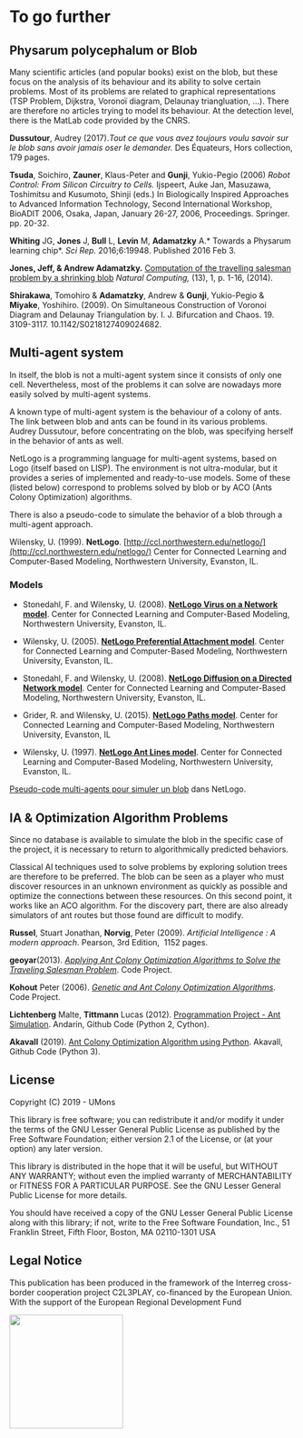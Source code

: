 # To go further
## Physarum polycephalum or Blob
Many scientific articles (and popular books) exist on the blob, but these focus on the analysis of its behaviour and its ability to solve certain problems. Most of its problems are related to graphical representations (TSP Problem, Dijkstra, Voronoï diagram, Delaunay triangluation, ...). There are therefore no articles trying to model its behaviour. At the detection level, there is the MatLab code provided by the CNRS.

**Dussutour**, Audrey (2017).*Tout ce que vous avez toujours voulu savoir sur le blob sans avoir jamais oser le demander.* Des Équateurs, Hors collection, 179 pages.

**Tsuda**, Soichiro, **Zauner**, Klaus-Peter and **Gunji**, Yukio-Pegio (2006) *Robot Control: From Silicon Circuitry to Cells.*      Ijspeert, Auke Jan, Masuzawa, Toshimitsu and Kusumoto, Shinji (eds.)      In Biologically Inspired Approaches to Advanced Information Technology, Second International Workshop, BioADIT 2006, Osaka, Japan, January 26-27, 2006, Proceedings.   Springer.  pp. 20-32.

**Whiting** JG, **Jones** J, **Bull** L, **Levin** M, **Adamatzky** A.* Towards a Physarum learning chip*. *Sci Rep*. 2016;6:19948. Published 2016 Feb 3.

**Jones, Jeff, &amp; Andrew Adamatzky.** [Computation of the travelling salesman problem by a shrinking blob](http://www.phychip.eu/wp-content/uploads/2013/03/Computation-of-the-travelling-salesman-problem-by-a-shrinking-blob.pdf) *Natural Computing,* (13), 1, p. 1-16, (2014).</p>
**Shirakawa**, Tomohiro &amp; **Adamatzky**, Andrew &amp; **Gunji**, Yukio-Pegio &amp; **Miyake**, Yoshihiro. (2009). On Simultaneous Construction of Voronoi Diagram and Delaunay Triangulation by. I. J. Bifurcation and Chaos. 19. 3109-3117. 10.1142/S0218127409024682.

## Multi-agent system

In itself, the blob is not a multi-agent system since it consists of only one cell. Nevertheless, most of the problems it can solve are nowadays more easily solved by multi-agent systems.

A known type of multi-agent system is the behaviour of a colony of ants. The link between blob and ants can be found in its various problems. Audrey Dussutour, before concentrating on the blob, was specifying herself in the behavior of ants as well.

NetLogo is a programming language for multi-agent systems, based on Logo (itself based on LISP). The environment is not ultra-modular, but it provides a series of implemented and ready-to-use models. Some of these (listed below) correspond to problems solved by blob or by ACO (Ants Colony Optimization) algorithms.

There is also a pseudo-code to simulate the behavior of a blob through a multi-agent approach.

Wilensky, U. (1999). **NetLogo**. [http://ccl.northwestern.edu/netlogo/](http://ccl.northwestern.edu/netlogo/) Center for Connected Learning and Computer-Based Modeling, Northwestern University, Evanston, IL.</p>

### Models
+ Stonedahl, F. and Wilensky, U. (2008).  [**NetLogo Virus on a Network model**](http://ccl.northwestern.edu/netlogo/models/VirusonaNetwork). Center for Connected Learning and Computer-Based Modeling, Northwestern University, Evanston, IL.

+ Wilensky, U. (2005).  [**NetLogo Preferential Attachment model**](http://ccl.northwestern.edu/netlogo/models/PreferentialAttachment). Center for Connected Learning and Computer-Based Modeling, Northwestern University, Evanston, IL.

+ Stonedahl, F. and Wilensky, U. (2008). [**NetLogo Diffusion on a Directed Network model**](http://ccl.northwestern.edu/netlogo/models/DiffusiononaDirectedNetwork).  Center for Connected Learning and Computer-Based Modeling, Northwestern University, Evanston, IL.

+ Grider, R. and Wilensky, U. (2015). [**NetLogo Paths model**](http://ccl.northwestern.edu/netlogo/models/Paths).  Center for Connected Learning and Computer-Based Modeling, Northwestern University, Evanston, IL
+ Wilensky, U. (1997).  [**NetLogo Ant Lines model**](http://ccl.northwestern.edu/netlogo/models/AntLines).  Center for Connected Learning and Computer-Based Modeling, Northwestern University, Evanston, IL.

[Pseudo-code multi-agents pour simuler un blob](http://www.simulace.info/index.php/Multi-agent_systems) dans NetLogo.

## IA &amp; Optimization Algorithm Problems
Since no database is available to simulate the blob in the specific case of the project, it is necessary to return to algorithmically predicted behaviors.

Classical AI techniques used to solve problems by exploring solution trees are therefore to be preferred. The blob can be seen as a player who must discover resources in an unknown environment as quickly as possible and optimize the connections between these resources. On this second point, it works like an ACO algorithm. For the discovery part, there are also already simulators of ant routes but those found are difficult to modify.

**Russel**, Stuart Jonathan, **Norvig**, Peter (2009). *Artificial Intelligence : A modern approach*. Pearson, 3rd Edition,&nbsp; 1152 pages.

**geoyar**(2013). [*Applying Ant Colony Optimization Algorithms to Solve the Traveling Salesman Problem*](https://www.codeproject.com/articles/644067/applying-ant-colony-optimization-algorithms-to-sol). Code Project.

**Kohout** Peter (2006). [*Genetic and Ant Colony Optimization Algorithms*](https://www.codeproject.com/Articles/5436/Genetic-and-Ant-Colony-Optimization-Algorithms). Code Project.

**Lichtenberg** Malte, **Tittmann** Lucas (2012). [Programmation Project - Ant Simulation](https://github.com/Andarin/Ant-Colony-Simulation-Python). Andarin, Github Code (Python 2, Cython).

**Akavall** (2019). [Ant Colony Optimization Algorithm using Python](https://github.com/Akavall/AntColonyOptimization). Akavall, Github Code (Python 3).

## License
Copyright (C) 2019 - UMons

This library is free software; you can redistribute it and/or
modify it under the terms of the GNU Lesser General Public
License as published by the Free Software Foundation; either
version 2.1 of the License, or (at your option) any later version.

This library is distributed in the hope that it will be useful,
but WITHOUT ANY WARRANTY; without even the implied warranty of
MERCHANTABILITY or FITNESS FOR A PARTICULAR PURPOSE.  See the GNU
Lesser General Public License for more details.

You should have received a copy of the GNU Lesser General Public
License along with this library; if not, write to the Free Software
Foundation, Inc., 51 Franklin Street, Fifth Floor, Boston, MA  02110-1301  USA

## Legal Notice
This publication has been produced in the framework of the Interreg cross-border cooperation project C2L3PLAY, co-financed by the European Union. With the support of the European Regional Development Fund 

<img src="https://crossborderlivinglabs.eu/wp-content/uploads/2018/02/LogoProjets_GoToS3_C2L3PLAY.png" width="200px"/>

